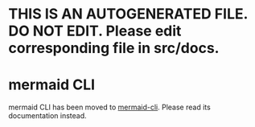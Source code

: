 # THIS IS AN AUTOGENERATED FILE. DO NOT EDIT. Please edit corresponding file in src/docs.
# mermaid CLI

mermaid CLI has been moved to [mermaid-cli](https://github.com/mermaid-js/mermaid-cli). Please read its documentation instead.
